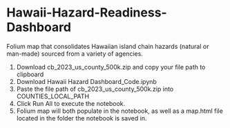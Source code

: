 # Hawaii-Hazard-Readiness-Dashboard
Folium map that consolidates Hawaiian island chain hazards (natural or man-made) sourced from a variety of agencies. 

1) Download cb_2023_us_county_500k.zip and copy your file path to clipboard
2) Download Hawaii Hazard Dashboard_Code.ipynb
3) Paste the file path of cb_2023_us_county_500k.zip into COUNTIES_LOCAL_PATH
4) Click Run All to execute the notebook.
5) Folium map will both populate in the notebook, as well as a map.html file located in the folder the notebook is saved in.


